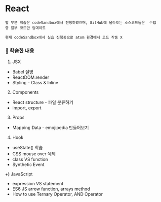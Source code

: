 # React

```
앞 부분 학습은 codeSandbox에서 진행하였으며, GitHub에 올라오는 소스코드들은  수업 중 일부 코드만 업데이트

현재 codeSandbox에서 실습 진행중으로 atom 환경에서 코드 작동 X
```

### 💁 학습한 내용
1. JSX
+ Babel 설명    
+ ReactDOM.render     
+ Styling - Class & Inline    

2. Components    
+ React structure - 파일 분류하기     
+ import, export    

3. Props
+ Mapping Data - emojipedia 만들어보기  

4. Hook
+ useState() 학습    
+ CSS mouse over 예제
+ class VS function
+ Synthetic Event


+) JavaScript
+ expression VS statement    
+ ES6 JS arrow function, arrays method    
+ How to use Ternary Operator, AND Operator    
